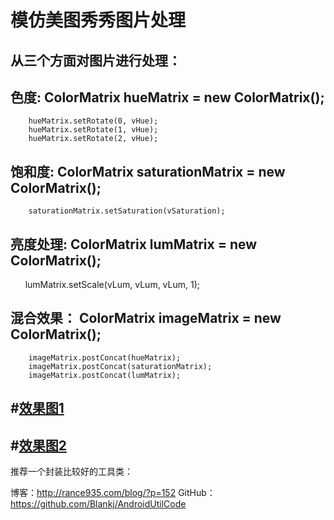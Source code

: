 模仿美图秀秀图片处理
=================
从三个方面对图片进行处理： 
--------------------------------------------
色度:
ColorMatrix hueMatrix = new ColorMatrix();
--------------------------------------------
        hueMatrix.setRotate(0, vHue);
        hueMatrix.setRotate(1, vHue);
        hueMatrix.setRotate(2, vHue);
饱和度:
ColorMatrix saturationMatrix = new ColorMatrix();
--------------------------------------------
        saturationMatrix.setSaturation(vSaturation);
亮度处理:
ColorMatrix lumMatrix = new ColorMatrix();
--------------------------------------------
        lumMatrix.setScale(vLum, vLum, vLum, 1);
        
混合效果：
ColorMatrix imageMatrix = new ColorMatrix();
--------------------------------------------
        imageMatrix.postConcat(hueMatrix);
        imageMatrix.postConcat(saturationMatrix);
        imageMatrix.postConcat(lumMatrix);
        
#[效果图1](https://github.com/suhuMM/ImageMatrix/edit/master/image/image_1.png)
--
#[效果图2](https://github.com/suhuMM/ImageMatrix/edit/master/image/image_2.png)
--




推荐一个封装比较好的工具类：

博客：http://rance935.com/blog/?p=152
GitHub：https://github.com/Blankj/AndroidUtilCode

